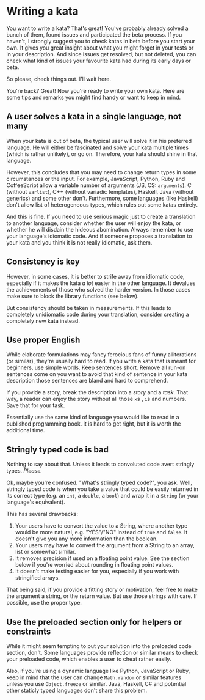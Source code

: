 Writing a kata
==============

You want to write a kata? That's great! You've probably already solved a
bunch of them, found issues and participated the beta process. If you haven't,
I strongly suggest you to check katas in beta before you start your own. It
gives you great insight about what you might forget in your tests or in your
description. And since issues get resolved, but not deleted, you can check what
kind of issues your favourite kata had during its early days or beta.

So please, check things out. I'll wait here.

You're back? Great! Now you're ready to write your own kata. Here are some tips
and remarks you might find handy or want to keep in mind.

A user solves a kata in a single language, not many
---------------------------------------------------

When your kata is out of beta, the typical user will solve it in his
preferred language. He will either be fascinated and solve your kata
multiple times (which is rather unlikely), or go on. Therefore, your kata
should shine in that language.

However, this concludes that you may need to change return types in some
circumstances or the input. For example, JavaScript, Python, Ruby and
CoffeeScript allow a variable number of arguments (JS, CS: `arguments`). C
(without `varlist`), C++ (without variadic templates), Haskell, Java
(without generics) and some other don't. Furthermore, some languages (like
Haskell) don't allow list of heterogeneous types, which rules out some
katas entirely.

And this is fine. If you need to use serious magic just to create a
translation to another language, consider whether the user will enjoy the
kata, or whether he will disdain the hideous abomination. Always remember
to use your language's idiomatic code. And if someone proposes a
translation to your kata and you think it is not really idiomatic, ask them.

Consistency is key
------------------

However, in some cases, it is better to strife away from idiomatic code,
especially if it makes the kata *a lot* easier in the other language. It
devalues the achievements of those who solved the harder version. In those
cases make sure to block the library functions (see below).

But consistency should be taken in measurements. If this leads to
completely unidiomatic code during your translation, consider creating a
completely new kata instead.

Use proper English
-------------------

While elaborate formulations may fancy ferocious fans of funny
alliterations (or similar), they're usually hard to read. If you write a
kata that is meant for beginners, use simple words. Keep sentences short.
Remove all run-on sentences come on you want to avoid that kind of sentence
in your kata description those sentences are bland and hard to comprehend.

If you provide a story, break the description into a _story_ and
a _task_. That way, a reader can enjoy the story without all those `x`s ,
`i`s and numbers. Save that for your task.

Essentially use the same kind of language you would like to read in a
published programming book. it is hard to get right, but it is worth the
additional time.

Stringly typed code is bad
--------------------------

Nothing to say about that. Unless it leads to convoluted code avert
stringly types. *Please.*

Ok, maybe you're confused. "What's stringly typed code?", you ask.
Well, stringly typed code is when you take a value that could be easily
returned in its correct type (e.g. an `int`, a `double`, a `bool`) and wrap
it in a `String` (or your language's equivalent).

This has several drawbacks:

1. Your users have to convert the value to a String, where another type would
   be more natural, e.g. "YES"/"NO" instead of `true` and `false`.
   It doesn't give you any more information than the boolean.
2. Your users may have to convert the argument from a String to an array, list
   or somewhat similar.
3. It removes precision if used on a floating point value. See the section below
   if you're worried about rounding in floating point values.
4. It doesn't make testing easier for you, especially if you work with
   stringified arrays.

That being said, if you provide a fitting story or motivation, feel free to make
the argument a string, or the return value. But use those strings with care. If
possible, use the proper type.


Use the preloaded section only for helpers or constraints
---------------------------------------------------------
While it might seem tempting to put your solution into the preloaded code
section, don't. Some languages provide reflection or similar means to check your
preloaded code, which enables a user to cheat rather easily.

Also, if you're using a dynamic language like Python, JavaScript or Ruby, keep
in mind that the user can change `Math.random` or similar features unless you
use `Object.freeze` or similar. Java, Haskell, C# and potential other staticly
typed languages don't share this problem.
